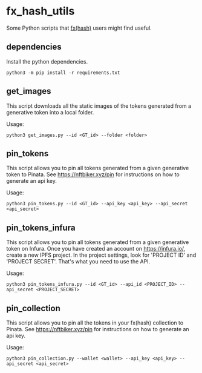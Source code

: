# fx_hash_utils

Some Python scripts that [fx(hash)](https://fxhash.xyz/) users might find useful.

## dependencies

Install the python dependencies.

```
python3 -m pip install -r requirements.txt
```

## get_images

This script downloads all the static images of the tokens generated from a generative token into a local folder.

Usage:
```
python3 get_images.py --id <GT_id> --folder <folder>
```

## pin_tokens

This script allows you to pin all tokens generated from a given generative token to Pinata.
See https://nftbiker.xyz/pin for instructions on how to generate an api key.

Usage:
```
python3 pin_tokens.py --id <GT_id> --api_key <api_key> --api_secret <api_secret>
```

## pin_tokens_infura

This script allows you to pin all tokens generated from a given generative token on Infura. Once you have created an account on https://infura.io/, create a new IPFS project. In the project settings, look for 'PROJECT ID' and 'PROJECT SECRET'. That's what you need to use the API.

Usage:
```
python3 pin_tokens_infura.py --id <GT_id> --api_id <PROJECT_ID> --api_secret <PROJECT_SECRET>
```

## pin_collection

This script allows you to pin all the tokens in your fx(hash) collection to Pinata.
See https://nftbiker.xyz/pin for instructions on how to generate an api key.

Usage:
```
python3 pin_collection.py --wallet <wallet> --api_key <api_key> --api_secret <api_secret>
```
